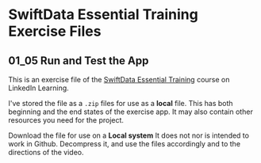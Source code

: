 # SwiftData Essential Training Exercise Files
## 01_05 Run and Test the App
This is an exercise file of the [SwiftData Essential Training](https://www.linkedin.com/learning/swiftdata-essential-training/persistence-in-swiftui-apps) course on LinkedIn Learning. 

I've stored the file as a `.zip` files for use as a **local** file. This has both beginning and the end states of the exercise app. It may also contain other resources you need for the project. 

Download the file for use on a **Local system** It does not nor is intended to work in Github.  Decompress it, and use the files accordingly and to the directions of the video. 
